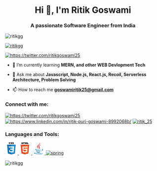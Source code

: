 <h1 align="center">Hi 👋, I'm Ritik Goswami</h1>
<h3 align="center">A passionate Software Engineer from India</h3>

<p align="left"> <img src="https://komarev.com/ghpvc/?username=ritikgg&label=Profile%20views&color=0e75b6&style=flat" alt="ritikgg" /> </p>

<p align="left"> <a href="https://github.com/ryo-ma/github-profile-trophy"><img src="https://github-profile-trophy.vercel.app/?username=ritikgg" alt="ritikgg" /></a> </p>

<p align="left"> <a href="https://twitter.com/https://twitter.com/ritikgoswami25" target="blank"><img src="https://img.shields.io/twitter/follow/https://twitter.com/ritikgoswami25?logo=twitter&style=for-the-badge" alt="https://twitter.com/ritikgoswami25" /></a> </p>

- 🌱 I’m currently learning **MERN, and other WEB Devlopment Tech**

- 💬 Ask me about **Javascript, Node.js, React.js, Recoil, Serverless Architecture, Problem Solving**

- 📫 How to reach me **goswamiritik25@gmail.com**

<h3 align="left">Connect with me:</h3>
<p align="left">
<a href="https://twitter.com/https://twitter.com/ritikgoswami25" target="blank"><img align="center" src="https://raw.githubusercontent.com/rahuldkjain/github-profile-readme-generator/master/src/images/icons/Social/twitter.svg" alt="https://twitter.com/ritikgoswami25" height="30" width="40" /></a>
<a href="https://linkedin.com/in/https://www.linkedin.com/in/ritik-puri-goswami25/" target="blank"><img align="center" src="https://raw.githubusercontent.com/rahuldkjain/github-profile-readme-generator/master/src/images/icons/Social/linked-in-alt.svg" alt="https://www.linkedin.com/in/ritik-puri-goswami-8992068b/" height="30" width="40" /></a>
<a href="https://www.leetcode.com/ritik_25" target="blank"><img align="center" src="https://raw.githubusercontent.com/rahuldkjain/github-profile-readme-generator/master/src/images/icons/Social/leet-code.svg" alt="ritik_25" height="30" width="40" /></a>
</p>

<h3 align="left">Languages and Tools:</h3>
<p align="left"> <a href="https://www.w3schools.com/css/" target="_blank" rel="noreferrer"> <img src="https://raw.githubusercontent.com/devicons/devicon/master/icons/css3/css3-original-wordmark.svg" alt="css3" width="40" height="40"/> </a> <a href="https://www.w3.org/html/" target="_blank" rel="noreferrer"> <img src="https://raw.githubusercontent.com/devicons/devicon/master/icons/html5/html5-original-wordmark.svg" alt="html5" width="40" height="40"/> </a> <a href="https://www.java.com" target="_blank" rel="noreferrer"> <img src="https://raw.githubusercontent.com/devicons/devicon/master/icons/java/java-original.svg" alt="java" width="40" height="40"/> </a> <a href="https://spring.io/" target="_blank" rel="noreferrer"> <img src="https://www.vectorlogo.zone/logos/springio/springio-icon.svg" alt="spring" width="40" height="40"/> </a> </p>

<p><img align="center" src="https://github-readme-stats.vercel.app/api/top-langs?username=ritikgg&show_icons=true&locale=en&layout=compact" alt="ritikgg" /></p>
